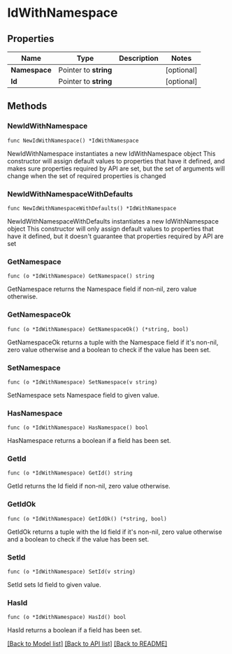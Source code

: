 # IdWithNamespace

## Properties

Name | Type | Description | Notes
------------ | ------------- | ------------- | -------------
**Namespace** | Pointer to **string** |  | [optional] 
**Id** | Pointer to **string** |  | [optional] 

## Methods

### NewIdWithNamespace

`func NewIdWithNamespace() *IdWithNamespace`

NewIdWithNamespace instantiates a new IdWithNamespace object
This constructor will assign default values to properties that have it defined,
and makes sure properties required by API are set, but the set of arguments
will change when the set of required properties is changed

### NewIdWithNamespaceWithDefaults

`func NewIdWithNamespaceWithDefaults() *IdWithNamespace`

NewIdWithNamespaceWithDefaults instantiates a new IdWithNamespace object
This constructor will only assign default values to properties that have it defined,
but it doesn't guarantee that properties required by API are set

### GetNamespace

`func (o *IdWithNamespace) GetNamespace() string`

GetNamespace returns the Namespace field if non-nil, zero value otherwise.

### GetNamespaceOk

`func (o *IdWithNamespace) GetNamespaceOk() (*string, bool)`

GetNamespaceOk returns a tuple with the Namespace field if it's non-nil, zero value otherwise
and a boolean to check if the value has been set.

### SetNamespace

`func (o *IdWithNamespace) SetNamespace(v string)`

SetNamespace sets Namespace field to given value.

### HasNamespace

`func (o *IdWithNamespace) HasNamespace() bool`

HasNamespace returns a boolean if a field has been set.

### GetId

`func (o *IdWithNamespace) GetId() string`

GetId returns the Id field if non-nil, zero value otherwise.

### GetIdOk

`func (o *IdWithNamespace) GetIdOk() (*string, bool)`

GetIdOk returns a tuple with the Id field if it's non-nil, zero value otherwise
and a boolean to check if the value has been set.

### SetId

`func (o *IdWithNamespace) SetId(v string)`

SetId sets Id field to given value.

### HasId

`func (o *IdWithNamespace) HasId() bool`

HasId returns a boolean if a field has been set.


[[Back to Model list]](../README.md#documentation-for-models) [[Back to API list]](../README.md#documentation-for-api-endpoints) [[Back to README]](../README.md)


